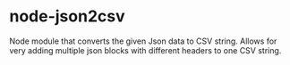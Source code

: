# node-json2csv
Node module that converts the given Json data to CSV string. Allows for very adding multiple json blocks with different headers to one CSV string.
